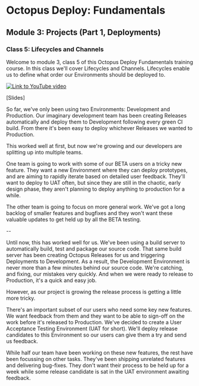# Octopus Deploy: Fundamentals
## Module 3: Projects (Part 1, Deployments)
### Class 5: Lifecycles and Channels

Welcome to module 3, class 5 of this Octopus Deploy Fundamentals training course. In this class we'll cover Lifecycles and Channels. Lifecycles enable us to define what order our Environments should be deployed to.

[![Link to YouTube video](https://img.youtube.com/vi/ofc-u61ukRA/0.jpg)](https://www.youtube.com/embed/ofc-u61ukRA)

[Slides]

So far, we've only been using two Environments: Development and Production. Our imaginary development team has been creating Releases automatically and deploy them to Development following every green CI build. From there it's been easy to deploy whichever Releases we wanted to Production.  

This worked well at first, but now we're growing and our developers are splitting up into multiple teams.

One team is going to work with some of our BETA users on a tricky new feature. They want a new Environment where they can deploy prototypes, and are aiming to rapidly iterate based on detailed user feedback. They'll want to deploy to UAT often, but since they are still in the chaotic, early design phase, they aren't planning to deploy anything to production for a while.

The other team is going to focus on more general work. We've got a long backlog of smaller features and bugfixes and they won't want these valuable updates to get held up by all the BETA testing.




--


Until now, this has worked well for us. We've been using a build server to automatically build, test and package our source code. That same build server has been creating Octopus Releases for us and triggering Deployments to Development. As a result, the Development Environment is never more than a few minutes behind our source code. We're catching, and fixing, our mistakes very quickly. And when we were ready to release to Production, it's a quick and easy job.

However, as our project is growing the release process is getting a little more tricky. 

There's an important subset of our users who need some key new features. We want feedback from them and they want to be able to sign-off on the work before it's released to Production. We've decided to create a User Acceptance Testing Environment (UAT for short). We'll deploy release candidates to this Environment so our users can give them a try and send us feedback.

While half our team have been working on these new features, the rest have been focussing on other tasks. They've been shipping unrelated features and delivering bug-fixes. They don't want their process to be held up for a week while some release candidate is sat in the UAT environment awaiting feedback.

